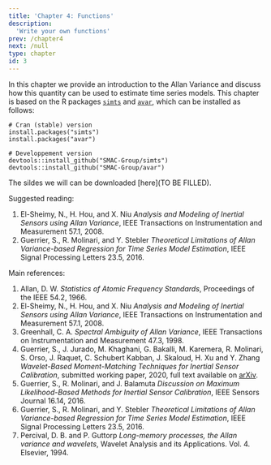 ```yaml
---
title: 'Chapter 4: Functions'
description:
  'Write your own functions'
prev: /chapter4
next: /null
type: chapter
id: 3
---
```


<exercise id="1" title="General Information">

In this chapter we provide an introduction to the Allan Variance and discuss how this quantity can be used to estimate time series models. This chapter is based on the R packages [`simts`](https://smac-group.github.io/simts/index.html) and [`avar`](https://smac-group.github.io/avar/index.html), which can be installed as follows:

```{r}
# Cran (stable) version
install.packages("simts")
install.packages("avar")

# Developpement version
devtools::install_github("SMAC-Group/simts")
devtools::install_github("SMAC-Group/avar")
```

The sildes we will can be downloaded [here](TO BE FILLED). 

Suggested reading:

1. El-Sheimy, N., H. Hou, and X. Niu *Analysis and Modeling of Inertial Sensors using Allan Variance*, IEEE Transactions on Instrumentation and Measurement 57.1, 2008.
2. Guerrier, S., R. Molinari, and Y. Stebler *Theoretical Limitations of Allan Variance-based Regression for Time Series Model Estimation*, IEEE Signal Processing Letters 23.5, 2016.

Main references:

1. Allan, D. W. *Statistics of Atomic Frequency Standards*, Proceedings of the IEEE 54.2, 1966.
2. El-Sheimy, N., H. Hou, and X. Niu *Analysis and Modeling of Inertial Sensors using Allan Variance*, IEEE Transactions on Instrumentation and Measurement 57.1, 2008.
3. Greenhall, C. A. *Spectral Ambiguity of Allan Variance*, IEEE Transactions on Instrumentation and Measurement 47.3, 1998.
4. Guerrier, S., J. Jurado, M. Khaghani, G. Bakalli, M. Karemera, R. Molinari, S. Orso, J. Raquet, C. Schubert Kabban, J. Skaloud, H. Xu and Y. Zhang *Wavelet-Based Moment-Matching Techniques for Inertial Sensor Calibration*, submitted working paper, 2020, full text available on [arXiv](https://arxiv.org/abs/1911.07049).
5. Guerrier, S., R. Molinari, and J. Balamuta *Discussion on Maximum Likelihood-Based Methods for Inertial Sensor Calibration*, IEEE Sensors Journal 16.14, 2016.
6. Guerrier, S., R. Molinari, and Y. Stebler *Theoretical Limitations of Allan Variance-based Regression for Time Series Model Estimation*, IEEE Signal Processing Letters 23.5, 2016.
7. Percival, D. B. and P. Guttorp *Long-memory processes, the Allan variance and wavelets*, Wavelet Analysis and its Applications. Vol. 4. Elsevier, 1994.

</exercise>

<exercise id="2" title="Plotting the Allan Variance">

</exercise>

<exercise id="3" title="Parameter Estimation with the Allan Variance">

</exercise>

<exercise id="4" title="jh">

</exercise>

<exercise id="5" title="Plotting the Allan Variance">

</exercise>
